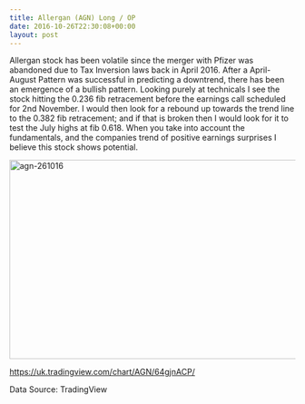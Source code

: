 ```yaml
---
title: Allergan (AGN) Long / OP
date: 2016-10-26T22:30:08+00:00
layout: post
---
```

Allergan stock has been volatile since the merger with Pfizer was abandoned due to Tax Inversion laws back in April 2016. After a April-August Pattern was successful in predicting a downtrend, there has been an emergence of a bullish pattern. Looking purely at technicals I see the stock hitting the 0.236 fib retracement before the earnings call scheduled for 2nd November. I would then look for a rebound up towards the trend line to the 0.382 fib retracement; and if that is broken then I would look for it to test the July highs at fib 0.618. When you take into account the fundamentals, and the companies trend of positive earnings surprises I believe this stock shows potential.

<img loading="lazy" class="alignnone size-full wp-image-77" src="https://empiahanalysis.files.wordpress.com/2016/10/agn-261016.jpg?resize=640%2C351" alt="agn-261016" width="640" height="351" srcset="https://i0.wp.com/empiahanalysis.com/wp-content/uploads/2016/10/agn-261016.jpg?w=2545&ssl=1 2545w, https://i0.wp.com/empiahanalysis.com/wp-content/uploads/2016/10/agn-261016.jpg?resize=300%2C164&ssl=1 300w, https://i0.wp.com/empiahanalysis.com/wp-content/uploads/2016/10/agn-261016.jpg?resize=1024%2C561&ssl=1 1024w, https://i0.wp.com/empiahanalysis.com/wp-content/uploads/2016/10/agn-261016.jpg?resize=768%2C421&ssl=1 768w, https://i0.wp.com/empiahanalysis.com/wp-content/uploads/2016/10/agn-261016.jpg?resize=1536%2C842&ssl=1 1536w, https://i0.wp.com/empiahanalysis.com/wp-content/uploads/2016/10/agn-261016.jpg?resize=2048%2C1123&ssl=1 2048w, https://i0.wp.com/empiahanalysis.com/wp-content/uploads/2016/10/agn-261016.jpg?resize=1200%2C658&ssl=1 1200w, https://i0.wp.com/empiahanalysis.com/wp-content/uploads/2016/10/agn-261016.jpg?resize=1980%2C1085&ssl=1 1980w, https://i0.wp.com/empiahanalysis.com/wp-content/uploads/2016/10/agn-261016.jpg?w=1280&ssl=1 1280w, https://i0.wp.com/empiahanalysis.com/wp-content/uploads/2016/10/agn-261016.jpg?w=1920&ssl=1 1920w" sizes="(max-width: 640px) 100vw, 640px" data-recalc-dims="1" /> 

https://uk.tradingview.com/chart/AGN/64gjnACP/

Data Source: TradingView